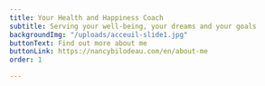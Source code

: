 ```yaml
---
title: Your Health and Happiness Coach
subtitle: Serving your well-being, your dreams and your goals
backgroundImg: "/uploads/acceuil-slide1.jpg"
buttonText: Find out more about me
buttonLink: https://nancybilodeau.com/en/about-me
order: 1

---
```

